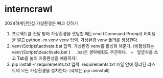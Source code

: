 # interncrawl
2024하계인턴십
가상환경은 빼고 깃하기

1) 프로젝트를 전달 받아 가상환경을 셋팅할 때는cmd (Command Prompt) 터미널을 열고 python -m venv venv 입력. 가상환경 venv 폴더를 생성한다.
2) venv\Scripts\activate.bat 입력. 가상환경 venv를 활성화 해준다. (비활성화는 venv\Scripts\deactivate.bat )     .bat은 생략해줘도 무관하다.   +   앞글자를 쓰고 Tab을 눌러 자동완성을 애용하자!
3) pip install -r requirements.txt 입력. requirements.txt 파일 안에 정리된 리스트의 모든 가상환경을 설치한다. (삭제는 pip uninstall)